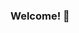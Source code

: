 ### Welcome! 👋

<!--
**piecidivi/piecidivi** is a ✨ _special_ ✨ repository because its `README.md` (this file) appears on your GitHub profile.

Hello, I am *Peteris Zarans*. I am IT professional with more than a decade of experience now focusing on software development, in particular web applications. I code in PHP, JavaScript, TypeScript, C++. I am currently learning Laravel. :simple_smile:

📫 https://www.linkedin.com/in/peteriszarans

-->
